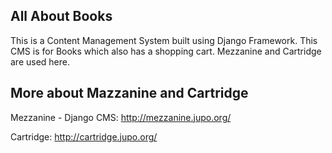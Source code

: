 All About Books
----------------

This is a Content Management System built using Django Framework. This CMS is for Books which also has a shopping cart. Mezzanine and Cartridge are used here.

More about Mazzanine and Cartridge
------------------------------------

Mezzanine - Django CMS: http://mezzanine.jupo.org/

Cartridge: http://cartridge.jupo.org/
